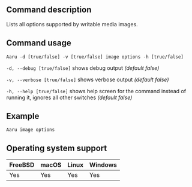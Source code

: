 ## Command description
 Lists all options supported by writable media images.

## Command usage
```Aaru -d [true/false] -v [true/false] image options -h [true/false]``` 

```-d, --debug [true/false]``` shows debug output *(default false)*

```-v, --verbose [true/false]``` shows verbose output *(default false)*

```-h, --help [true/false]``` shows help screen for the command instead of running it, ignores all other switches *(default false)*


## Example
```Aaru image options```

## Operating system support
|FreeBSD|macOS|Linux|Windows|
|---|---|---|---|
|Yes|Yes|Yes|Yes|
